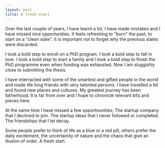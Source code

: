 ```yaml
---
layout: post
title: A fresh start
---
```

Over the last couple of years, I have learnt a lot, I have made mistakes and I have missed nice opportunities. It feels refreshing to "burn" the past, to start on a "clean slate". It is important not to forget why the previous slates were discarded.

I took a bold step to enroll on a PhD program. I took a bold step to fall in love. I took a bold step to start a family and I took a bold step to finish the PhD programme even when funding was exhausted. Now I am sluggishly close to submitting the thesis. 

I have interracted with some of the smartest and gifted people in the world and made life long friends with very talented persons. I have travelled a bit and found new places and cultures. My greatest journey has been fatherhood. It is far from over and I hope to chronicle relevant bits and pieces here. 

At the same time I have missed a few opportnunities; The startup company that I declined to join. The startup ideas that I never followed or completed. The friendships that I let decay.  

Some people prefer to think of life as a blue or a red pill, others prefer the daily excitement, the uncertainity of nature and the chaos that give an illusion of order. A fresh start.
